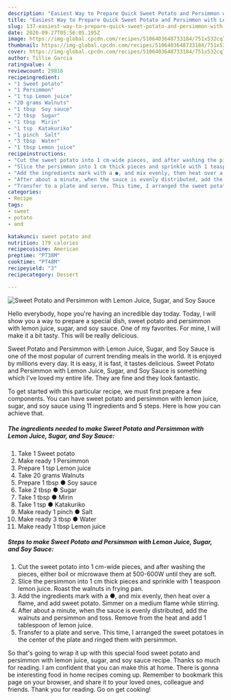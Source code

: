 ```yaml
---
description: "Easiest Way to Prepare Quick Sweet Potato and Persimmon with Lemon Juice, Sugar, and Soy Sauce"
title: "Easiest Way to Prepare Quick Sweet Potato and Persimmon with Lemon Juice, Sugar, and Soy Sauce"
slug: 137-easiest-way-to-prepare-quick-sweet-potato-and-persimmon-with-lemon-juice-sugar-and-soy-sauce
date: 2020-09-27T05:56:05.195Z
image: https://img-global.cpcdn.com/recipes/5106403648733184/751x532cq70/sweet-potato-and-persimmon-with-lemon-juice-sugar-and-soy-sauce-recipe-main-photo.jpg
thumbnail: https://img-global.cpcdn.com/recipes/5106403648733184/751x532cq70/sweet-potato-and-persimmon-with-lemon-juice-sugar-and-soy-sauce-recipe-main-photo.jpg
cover: https://img-global.cpcdn.com/recipes/5106403648733184/751x532cq70/sweet-potato-and-persimmon-with-lemon-juice-sugar-and-soy-sauce-recipe-main-photo.jpg
author: Tillie Garcia
ratingvalue: 4
reviewcount: 29816
recipeingredient:
- "1 Sweet potato"
- "1 Persimmon"
- "1 tsp Lemon juice"
- "20 grams Walnuts"
- "1 tbsp  Soy sauce"
- "2 tbsp  Sugar"
- "1 tbsp  Mirin"
- "1 tsp  Katakuriko"
- "1 pinch  Salt"
- "3 tbsp  Water"
- "1 tbsp Lemon juice"
recipeinstructions:
- "Cut the sweet potato into 1 cm-wide pieces, and after washing the pieces, either boil or microwave them at 500-600W until they are soft."
- "Slice the persimmon into 1 cm thick pieces and sprinkle with 1 teaspoon lemon juice. Roast the walnuts in frying pan."
- "Add the ingredients mark with a ●, and mix evenly, then heat over a flame, and add sweet potato. Simmer on a medium flame while stirring."
- "After about a minute, when the sauce is evenly distributed, add the walnuts and persimmon and toss. Remove from the heat and add 1 tablespoon of lemon juice."
- "Transfer to a plate and serve. This time, I arranged the sweet potatoes in the center of the plate and ringed them with persimmon."
categories:
- Recipe
tags:
- sweet
- potato
- and

katakunci: sweet potato and 
nutrition: 179 calories
recipecuisine: American
preptime: "PT38M"
cooktime: "PT48M"
recipeyield: "3"
recipecategory: Dessert

---
```



![Sweet Potato and Persimmon with Lemon Juice, Sugar, and Soy Sauce](https://img-global.cpcdn.com/recipes/5106403648733184/751x532cq70/sweet-potato-and-persimmon-with-lemon-juice-sugar-and-soy-sauce-recipe-main-photo.jpg)

Hello everybody, hope you're having an incredible day today. Today, I will show you a way to prepare a special dish, sweet potato and persimmon with lemon juice, sugar, and soy sauce. One of my favorites. For mine, I will make it a bit tasty. This will be really delicious.

Sweet Potato and Persimmon with Lemon Juice, Sugar, and Soy Sauce is one of the most popular of current trending meals in the world. It is enjoyed by millions every day. It is easy, it is fast, it tastes delicious. Sweet Potato and Persimmon with Lemon Juice, Sugar, and Soy Sauce is something which I've loved my entire life. They are fine and they look fantastic.




To get started with this particular recipe, we must first prepare a few components. You can have sweet potato and persimmon with lemon juice, sugar, and soy sauce using 11 ingredients and 5 steps. Here is how you can achieve that.

<!--inarticleads1-->

##### The ingredients needed to make Sweet Potato and Persimmon with Lemon Juice, Sugar, and Soy Sauce:

1. Take 1 Sweet potato
1. Make ready 1 Persimmon
1. Prepare 1 tsp Lemon juice
1. Take 20 grams Walnuts
1. Prepare 1 tbsp ● Soy sauce
1. Take 2 tbsp ● Sugar
1. Take 1 tbsp ● Mirin
1. Take 1 tsp ● Katakuriko
1. Make ready 1 pinch ● Salt
1. Make ready 3 tbsp ● Water
1. Make ready 1 tbsp Lemon juice




<!--inarticleads2-->

##### Steps to make Sweet Potato and Persimmon with Lemon Juice, Sugar, and Soy Sauce:

1. Cut the sweet potato into 1 cm-wide pieces, and after washing the pieces, either boil or microwave them at 500-600W until they are soft.
1. Slice the persimmon into 1 cm thick pieces and sprinkle with 1 teaspoon lemon juice. Roast the walnuts in frying pan.
1. Add the ingredients mark with a ●, and mix evenly, then heat over a flame, and add sweet potato. Simmer on a medium flame while stirring.
1. After about a minute, when the sauce is evenly distributed, add the walnuts and persimmon and toss. Remove from the heat and add 1 tablespoon of lemon juice.
1. Transfer to a plate and serve. This time, I arranged the sweet potatoes in the center of the plate and ringed them with persimmon.




So that's going to wrap it up with this special food sweet potato and persimmon with lemon juice, sugar, and soy sauce recipe. Thanks so much for reading. I am confident that you can make this at home. There is gonna be interesting food in home recipes coming up. Remember to bookmark this page on your browser, and share it to your loved ones, colleague and friends. Thank you for reading. Go on get cooking!
